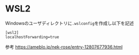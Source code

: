 # WSL2

Windowsのユーザディレクトリに`.wslconfig`を作成し以下を記述
```
[wsl2]
localhostForwarding=true
```

参考
https://ameblo.jp/nek-rose/entry-12807677936.html

